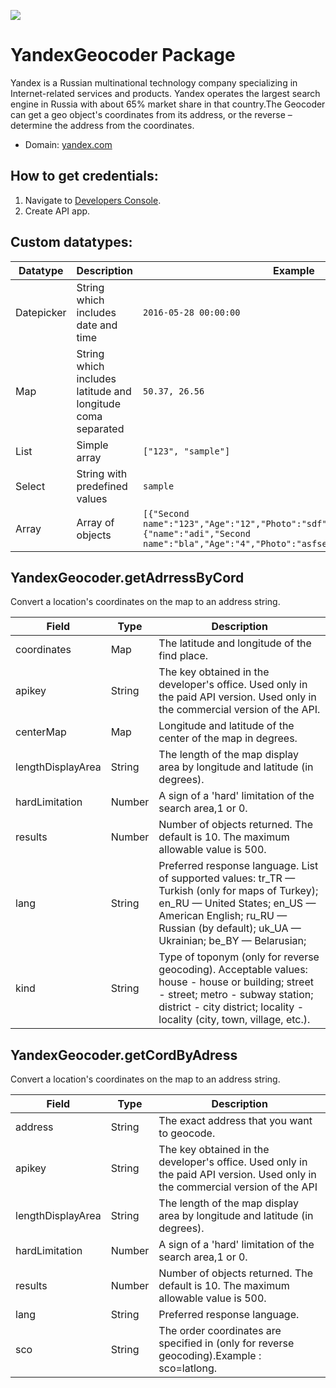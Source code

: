 [![](https://scdn.rapidapi.com/RapidAPI_banner.png)](https://rapidapi.com/package/Yandex/functions?utm_source=RapidAPIGitHub_YandexFunctions&utm_medium=button&utm_content=RapidAPI_GitHub)

# YandexGeocoder Package
Yandex is a Russian multinational technology company specializing in Internet-related services and products. Yandex operates the largest search engine in Russia with about 65% market share in that country.The Geocoder can get a geo object's coordinates from its address, or the reverse – determine the address from the coordinates.
* Domain: [yandex.com](https://yandex.com)



## How to get credentials:
1. Navigate to [Developers Console](https://developer.tech.yandex.com/keys).
2. Create API app.

## Custom datatypes:
  |Datatype|Description|Example
  |--------|-----------|----------
  |Datepicker|String which includes date and time|```2016-05-28 00:00:00```
  |Map|String which includes latitude and longitude coma separated|```50.37, 26.56```
  |List|Simple array|```["123", "sample"]```
  |Select|String with predefined values|```sample```
  |Array|Array of objects|```[{"Second name":"123","Age":"12","Photo":"sdf","Draft":"sdfsdf"},{"name":"adi","Second name":"bla","Age":"4","Photo":"asfserwe","Draft":"sdfsdf"}] ```

## YandexGeocoder.getAdrressByCord
Convert a location's coordinates on the map to an address string.

| Field      | Type       | Description
|------------|------------|----------
| coordinates| Map        | The latitude and longitude of the find place.
| apikey     | String| The key obtained in the developer's office. Used only in the paid API version. Used only in the commercial version of the API.
| centerMap         | Map        | Longitude and latitude of the center of the map in degrees.
| lengthDisplayArea        | String     | The length of the map display area by longitude and latitude (in degrees).
| hardLimitation       | Number     | A sign of a 'hard' limitation of the search area,1 or 0.
| results    | Number     | Number of objects returned. The default is 10. The maximum allowable value is 500.
| lang       | String     | Preferred response language. List of supported values: tr_TR — Turkish (only for maps of Turkey); en_RU — United States; en_US — American English; ru_RU — Russian (by default); uk_UA — Ukrainian; be_BY — Belarusian;
| kind       | String     | Type of toponym (only for reverse geocoding). Acceptable values: house - house or building; street - street; metro - subway station; district - city district; locality - locality (city, town, village, etc.).

## YandexGeocoder.getCordByAdress
Convert a location's coordinates on the map to an address string.

| Field   | Type       | Description
|---------|------------|----------
| address | String     | The exact address that you want to geocode.
| apikey  | String| The key obtained in the developer's office. Used only in the paid API version. Used only in the commercial version of the API
| lengthDisplayArea     | String     | The length of the map display area by longitude and latitude (in degrees).
| hardLimitation    | Number     | A sign of a 'hard' limitation of the search area,1 or 0.
| results | Number     | Number of objects returned. The default is 10. The maximum allowable value is 500.
| lang    | String     | Preferred response language.
| sco   | String | The order coordinates are specified in (only for reverse geocoding).Example : sco=latlong.

